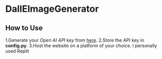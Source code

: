 # DallEImageGenerator

## How to Use
1.Generate your *Open AI API key* from [here](https://platform.openai.com/account/api-keys).
2.Store the API key in **config.py**.
3.Host the website on a platform of your choice. I personally used Replit
